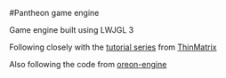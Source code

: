 #Pantheon game engine

Game engine built using LWJGL 3

Following closely with the [tutorial series](https://www.youtube.com/playlist?list=PLRIWtICgwaX0u7Rf9zkZhLoLuZVfUksDP) from [ThinMatrix](https://www.youtube.com/user/ThinMatrix)

Also following the code from [oreon-engine](https://github.com/fynnfluegge/oreon-engine) 